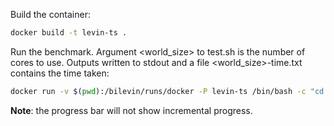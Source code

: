 Build the container:
```bash
docker build -t levin-ts .
```

Run the benchmark. Argument <world_size> to test.sh is the number of cores to use. Outputs written to stdout and a file <world_size>-time.txt contains the time taken:
```bash
docker run -v $(pwd):/bilevin/runs/docker -P levin-ts /bin/bash -c "cd /bilevin && ./test.sh <world_size>"
```
**Note**: the progress bar will not show incremental progress.
